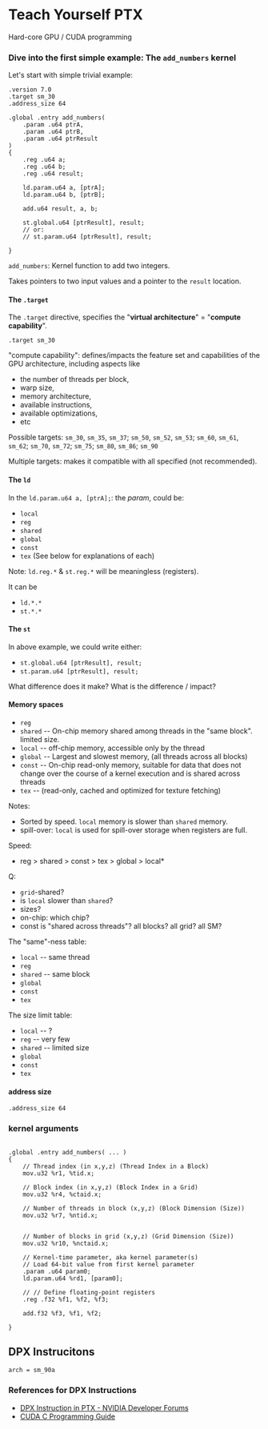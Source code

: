 
# Teach Yourself PTX
Hard-core GPU / CUDA programming

### Dive into the first simple example: The `add_numbers` kernel
Let's start with simple trivial example:
```ptx
.version 7.0
.target sm_30
.address_size 64

.global .entry add_numbers(
    .param .u64 ptrA,
    .param .u64 ptrB,
    .param .u64 ptrResult
)
{
    .reg .u64 a;
    .reg .u64 b;
    .reg .u64 result;

    ld.param.u64 a, [ptrA];
    ld.param.u64 b, [ptrB];
    
    add.u64 result, a, b;

    st.global.u64 [ptrResult], result;
    // or:
    // st.param.u64 [ptrResult], result;

}
```

`add_numbers`: Kernel function to add two integers.

Takes pointers to two input values and a pointer to the `result` location.

#### The `.target`
The `.target` directive, specifies the "**virtual architecture**" = "**compute capability**".

`.target sm_30`

"compute capability":
defines/impacts the feature set and capabilities of the GPU architecture, including aspects like 
* the number of threads per block,
* warp size,
* memory architecture,
* available instructions,
* available optimizations,
* etc

Possible targets:
`sm_30`, `sm_35`, `sm_37`; `sm_50`, `sm_52`, `sm_53`; `sm_60`, `sm_61`, `sm_62`; `sm_70`, `sm_72`; `sm_75`; `sm_80`, `sm_86`; `sm_90`

Multiple targets: makes it compatible with all specified (not recommended).

#### The `ld`
In the `ld.param.u64 a, [ptrA];`: the *param*, could be:
* `local`
* `reg`
* `shared`
* `global`
* `const`
* `tex`
(See below for explanations of each)

Note: `ld.reg.*` & `st.reg.*` will be meaningless (registers).

It can be
* `ld.*.*`
* `st.*.*`

#### The `st`
In above example, we could write either:
* `st.global.u64 [ptrResult], result;`
* `st.param.u64 [ptrResult], result;`

What difference does it make?
What is the difference / impact?


#### Memory spaces
* `reg`
* `shared` -- On-chip memory shared among threads in the "same block". limited size.
* `local` -- off-chip memory, accessible only by the thread
* `global` -- Largest and slowest memory, (all threads across all blocks)
* `const` -- On-chip read-only memory, suitable for data that does not change over the course of a kernel execution and is shared across threads
* `tex` -- (read-only, cached and optimized for texture fetching)

Notes:
* Sorted by speed. `local` memory is slower than `shared` memory.
* spill-over: `local` is used for spill-over storage when registers are full.

Speed:

* reg > shared > const > tex > global > local*

Q:
* `grid`-shared?
* is `local` slower than `shared`?
* sizes?
* on-chip: which chip?
* const is "shared across threads"? all blocks? all grid? all SM?

The "same"-ness table:
* `local` -- same thread
* `reg`
* `shared` -- same block
* `global`
* `const`
* `tex`

The size limit table:
* `local` -- ?
* `reg` -- very few
* `shared` -- limited size
* `global`
* `const`
* `tex`

#### address size
`.address_size 64`


### kernel arguments

```ptx

.global .entry add_numbers( ... )
{
    // Thread index (in x,y,z) (Thread Index in a Block)
    mov.u32 %r1, %tid.x;
    
    // Block index (in x,y,z) (Block Index in a Grid)
    mov.u32 %r4, %ctaid.x;
    
    // Number of threads in block (x,y,z) (Block Dimension (Size))
    mov.u32 %r7, %ntid.x;
    
    
    // Number of blocks in grid (x,y,z) (Grid Dimension (Size))
    mov.u32 %r10, %nctaid.x;
    
    // Kernel-time parameter, aka kernel parameter(s)
    // Load 64-bit value from first kernel parameter
    .param .u64 param0;
    ld.param.u64 %rd1, [param0];
    
    // // Define floating-point registers
    .reg .f32 %f1, %f2, %f3;
    
    add.f32 %f3, %f1, %f2;

}
```

## DPX Instrucitons


```ptx
arch = sm_90a
```

### References for DPX Instructions
- [DPX Instruction in PTX - NVIDIA Developer Forums](https://forums.developer.nvidia.com/t/dpx-instruction-in-ptx/278809)
- [CUDA C Programming Guide](https://docs.nvidia.com/cuda/cuda-c-programming-guide/)
